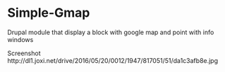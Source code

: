 # Simple-Gmap
Drupal module that display a block with google map and point with info windows

<p> Screenshot http://dl1.joxi.net/drive/2016/05/20/0012/1947/817051/51/da1c3afb8e.jpg</p>
